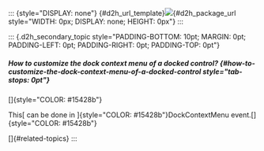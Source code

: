 ::: {style="DISPLAY: none"}
[](ms-xhelp:///?Id=d2h_url_template){#d2h_url_template}![](!package_url!){#d2h_package_url style="WIDTH: 0px; DISPLAY: none; HEIGHT: 0px"}
:::

::: {.d2h_secondary_topic style="PADDING-BOTTOM: 10pt; MARGIN: 0pt; PADDING-LEFT: 0pt; PADDING-RIGHT: 0pt; PADDING-TOP: 0pt"}
##### How to customize the dock context menu of a docked control? {#how-to-customize-the-dock-context-menu-of-a-docked-control style="tab-stops: 0pt"}

[]{style="COLOR: #15428b"} 

This[ can be done in ]{style="COLOR: #15428b"}DockContextMenu event.[]{style="COLOR: #15428b"}

[]{#related-topics}
:::
